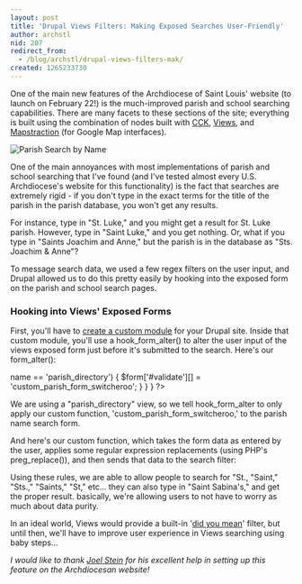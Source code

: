 ```yaml
---
layout: post
title: 'Drupal Views Filters: Making Exposed Searches User-Friendly'
author: archstl
nid: 207
redirect_from:
  - /blog/archstl/drupal-views-filters-mak/
created: 1265233730
---
```

<p>
	One of the main new features of the Archdiocese of Saint Louis&#39; website (to launch on February 22!) is the much-improved parish and school&nbsp;searching capabilities. There are many facets to these sections of the site; everything is built using the combination of nodes built with <a href="http://drupal.org/project/cck">CCK</a>, <a href="http://drupal.org/project/views">Views</a>, and <a href="http://drupal.org/project/mapstraction">Mapstraction</a> (for Google Map interfaces).</p>
<p class="rtecenter">
	<img alt="Parish Search by Name" class="imagecache-300px-by-300px" src="http://www.opensourcecatholic.com/sites/opensourcecatholic.com/files/imagecache/300px-by-300px/user-uploads/oscatholic/parish-search_0.png" title="" /></p>
<p>
	One of the main annoyances with most implementations of parish and school searching that I&#39;ve found (and I&#39;ve tested almost every U.S. Archdiocese&#39;s website for this functionality) is the fact that searches are extremely rigid - if you don&#39;t type in the exact terms for the title of the parish in the parish database, you won&#39;t get any results.</p>
<p>
	For instance, type in &quot;St. Luke,&quot; and you might get a result for St. Luke parish. However, type in &quot;Saint Luke,&quot; and you get nothing. Or, what if you type in &quot;Saints Joachim and Anne,&quot; but the parish is in the database as &quot;Sts. Joachim &amp; Anne&quot;?</p>
<!--break-->
<p>
	To message search data, we used a few regex filters on the user input, and Drupal allowed us to do this pretty easily by hooking into the exposed form on the parish and school search pages.</p>
<h3>
	Hooking into Views&#39; Exposed Forms</h3>
<p>
	First, you&#39;ll have to <a href="http://drupal.org/node/206753">create a custom module</a> for your Drupal site. Inside that custom module, you&#39;ll use a hook_form_alter() to alter the user input of the views exposed form just before it&#39;s submitted to the search. Here&#39;s our form_alter():</p>
<p>
<?php
/**
 * Implementation of hook_form_alter().
 */
function custom_form_alter(&$form, $form_state, $form_id) {
  if ($form_id == 'views_exposed_form') {
    // Add custom validation form for parish search
    if ($form['#parameters']['1']['view']->name == 'parish_directory') {
      $form['#validate'][] = 'custom_parish_form_switcheroo';
    }
  }
}
?></p>
<p>
	We are using a &quot;parish_directory&quot; view, so we tell hook_form_alter to only apply our custom function, &#39;custom_parish_form_switcheroo,&#39; to the parish name search form.</p>
<p>
	And here&#39;s our custom function, which takes the form data as entered by the user, applies some regular expression replacements (using PHP&#39;s preg_replace()), and then sends that data to the search filter:</p>
<p>
<?php
/**
 * Makes parish search easier.
 */
function custom_parish_form_switcheroo($form, &$form_state) {
  // Convert abbreviations (like "St.", "Sts.", "St", "St")
  // Also, sometimes there is a "/" right before the "St." part, so strip that
  $form_state['values']['name'] = preg_replace('/^(\/)?st(s)?(\.)? /i', '$1Saint$2 ', $form_state['values']['name']);
  // Change ampersand to "and" ("Joachim & Ann" becomes "Joachim and Ann")
  $form_state['values']['name'] = preg_replace('/&/i', 'and', $form_state['values']['name']);
  // Strip "'s" (eg, "St. Sabina's" turns into "St. Sabina")
  $form_state['values']['name'] = preg_replace("/'s$/i", '', $form_state['values']['name']);
}
?></p>
<p>
	Using these rules, we are able to allow people to search for &quot;St., &quot;Saint,&quot; &quot;Sts.,&quot; &quot;Saints,&quot; &quot;St,&quot; etc... they can also type in &quot;Saint Sabina&#39;s,&quot; and get the proper result. basically, we&#39;re allowing users to not have to worry as much about data purity.</p>
<p>
	In an ideal world, Views would provide a built-in &#39;<a href="http://googledna.blogspot.com/2006_06_01_googledna_archive.html">did you mean</a>&#39; filter, but until then, we&#39;ll have to improve user experience in Views searching using baby steps...</p>
<p>
	<em>I would like to thank <a href="/users/joel-stein">Joel Stein</a> for his excellent help in setting up this feature on the Archdiocesan website!</em></p>
